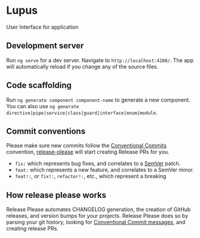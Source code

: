 # Lupus
User Interface for application
## Development server
Run `ng serve` for a dev server. Navigate to `http://localhost:4200/`. The app will automatically reload if you change any of the source files.
## Code scaffolding
Run `ng generate component component-name` to generate a new component. You can also use `ng generate directive|pipe|service|class|guard|interface|enum|module`.

## Commit conventions
Please make sure new commits follow the [Conventional Commits](https://www.conventionalcommits.org/en/v1.0.0/) convention, [release-please](https://github.com/googleapis/release-please) will start creating Release PRs for you.
* `fix:` which represents bug fixes, and correlates to a [SemVer](https://semver.org/)
  patch.
* `feat:` which represents a new feature, and correlates to a SemVer minor.
* `feat!:`,  or `fix!:`, `refactor!:`, etc., which represent a breaking 
## How release please works
Release Please automates CHANGELOG generation, the creation of GitHub releases, and version bumps for your projects. Release Please does so by parsing your git history, looking for [Conventional Commit messages](https://www.conventionalcommits.org/), and creating release PRs.
